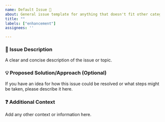 ```yaml
---
name: Default Issue 📝
about: General issue template for anything that doesn't fit other categories.
title: ""
labels: ["enhancement"]
assignees: ''

---
```


### 📝 Issue Description

A clear and concise description of the issue or topic.

### 💡 Proposed Solution/Approach (Optional)

If you have an idea for how this issue could be resolved or what steps might be taken, please describe it here.

### ❓ Additional Context

Add any other context or information here.